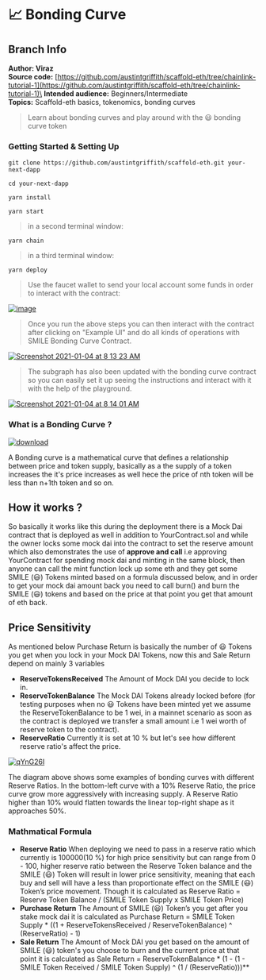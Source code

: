 # 📈 Bonding Curve

## Branch Info

**Author: Viraz**\
**Source code:** [https://github.com/austintgriffith/scaffold-eth/tree/chainlink-tutorial-1](https://github.com/austintgriffith/scaffold-eth/tree/chainlink-tutorial-1)\
**Intended audience:** Beginners/Intermediate\
**Topics:** Scaffold-eth basics, tokenomics, bonding curves

> Learn about bonding curves and play around with the 😃 bonding curve token

### Getting Started & Setting Up

```
git clone https://github.com/austintgriffith/scaffold-eth.git your-next-dapp

cd your-next-dapp
```

```
yarn install
```

```
yarn start
```

> in a second terminal window:

```
yarn chain
```

> in a third terminal window:

```
yarn deploy
```

> Use the faucet wallet to send your local account some funds in order to interact with the contract:

[![image](https://user-images.githubusercontent.com/2653167/99156785-fd2a2880-2680-11eb-8665-f8415cc77d5d.png)](https://user-images.githubusercontent.com/2653167/99156785-fd2a2880-2680-11eb-8665-f8415cc77d5d.png)

> Once you run the above steps you can then interact with the contract after clicking on "Example UI" and do all kinds of operations with SMILE Bonding Curve Contract.

[![Screenshot 2021-01-04 at 8 13 23 AM](https://user-images.githubusercontent.com/26670962/103496962-191e9f00-4e66-11eb-9c0e-bd5f4bb04478.png)](https://user-images.githubusercontent.com/26670962/103496962-191e9f00-4e66-11eb-9c0e-bd5f4bb04478.png)

> The subgraph has also been updated with the bonding curve contract so you can easily set it up seeing the instructions and interact with it with the help of the playground.

[![Screenshot 2021-01-04 at 8 14 01 AM](https://user-images.githubusercontent.com/26670962/103496797-84b43c80-4e65-11eb-8332-79570da748c9.png)](https://user-images.githubusercontent.com/26670962/103496797-84b43c80-4e65-11eb-8332-79570da748c9.png)

### What is a Bonding Curve ?

[![download](https://user-images.githubusercontent.com/26670962/102856353-4e7dc280-444c-11eb-891b-b1e414d9e4a5.png)](https://user-images.githubusercontent.com/26670962/102856353-4e7dc280-444c-11eb-891b-b1e414d9e4a5.png)

A Bonding curve is a mathematical curve that defines a relationship between price and token supply, basically as a the supply of a token increases the it's price increases as well hece the price of nth token will be less than n+1th token and so on.

## How it works ?

So basically it works like this during the deployment there is a Mock Dai contract that is deployed as well in addition to YourContract.sol and while the owner locks some mock dai into the contract to set the reserve amount which also demonstrates the use of **approve and call** i.e approving YourContract for spending mock dai and minting in the same block, then anyone can call the mint function lock up some eth and they get some SMILE (😃) Tokens minted based on a formula discussed below, and in order to get your mock dai amount back you need to call burn() and burn the SMILE (😃) tokens and based on the price at that point you get that amount of eth back.

## Price Sensitivity

As mentioned below Purchase Return is basically the number of 😃 Tokens you get when you lock in your Mock DAI Tokens, now this and Sale Return depend on mainly 3 variables

* **ReserveTokensReceived** The Amount of Mock DAI you decide to lock in.
* **ReserveTokenBalance** The Mock DAI Tokens already locked before (for testing purposes when no 😃 Tokens have been minted yet we assume the ReserveTokenBalance to be 1 wei, in a mainnet scenario as soon as the contract is deployed we transfer a small amount i.e 1 wei worth of reserve token to the contract).
* **ReserveRatio** Currently it is set at 10 % but let's see how different reserve ratio's affect the price.

[![qYnG26I](https://user-images.githubusercontent.com/26670962/103397769-bd030480-4b5f-11eb-9815-8b03d8d20e82.png)](https://user-images.githubusercontent.com/26670962/103397769-bd030480-4b5f-11eb-9815-8b03d8d20e82.png)

The diagram above shows some examples of bonding curves with different Reserve Ratios. In the bottom-left curve with a 10% Reserve Ratio, the price curve grow more aggressively with increasing supply. A Reserve Ratio higher than 10% would flatten towards the linear top-right shape as it approaches 50%.

### Mathmatical Formula

* **Reserve Ratio** When deploying we need to pass in a reserve ratio which currently is 100000(10 %) for high price sensitivity but can range from 0 - 100, higher reserve ratio between the Reserve Token balance and the SMILE (😃) Token will result in lower price sensitivity, meaning that each buy and sell will have a less than proportionate effect on the SMILE (😃) Token’s price movement. Though it is calculated as Reserve Ratio = Reserve Token Balance / (SMILE Token Supply x SMILE Token Price)
* **Purchase Return** The Amount of SMILE (😃) Token’s you get after you stake mock dai it is calculated as Purchase Return = SMILE Token Supply \* ((1 + ReserveTokensReceived / ReserveTokenBalance) ^ (ReserveRatio) - 1)
* **Sale Return** The Amount of Mock DAI you get based on the amount of SMILE (😃) token's you choose to burn and the current price at that point it is calculated as Sale Return = ReserveTokenBalance \* (1 - (1 - SMILE Token Received / SMILE Token Supply) ^ (1 / (ReserveRatio)))\*\*
